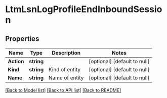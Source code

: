 # LtmLsnLogProfileEndInboundSession

## Properties
Name | Type | Description | Notes
------------ | ------------- | ------------- | -------------
**Action** | **string** |  | [optional] [default to null]
**Kind** | **string** | Kind of entity | [optional] [default to null]
**Name** | **string** | Name of entity | [optional] [default to null]

[[Back to Model list]](../README.md#documentation-for-models) [[Back to API list]](../README.md#documentation-for-api-endpoints) [[Back to README]](../README.md)


